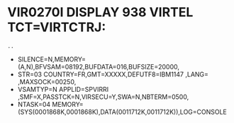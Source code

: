 # VIR0270I DISPLAY 938 VIRTEL TCT=VIRTCTRJ:

`..`
- SILENCE=N,MEMORY=(A,N),BFVSAM=08192,BUFDATA=016,BUFSIZE=20000,
- STR=03 COUNTRY=FR,GMT=XXXXX,DEFUTF8=IBM1147 ,LANG= ,MAXSOCK=00250,
- VSAMTYP=N APPLID=SPVIRRI ,SMF=X,PASSTCK=N,VIRSECU=Y,SWA=N,NBTERM=0500,
- NTASK=04 MEMORY=(SYS(0001868K,0001868K),DATA(0011712K,0011712K)),LOG=CONSOLE
